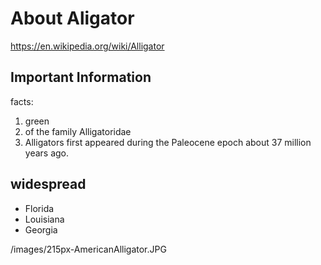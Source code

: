 # About Aligator
https://en.wikipedia.org/wiki/Alligator
## Important Information

facts:

1.  green
2.  of the family Alligatoridae
3.  Alligators first appeared during the Paleocene epoch about 37 million years ago.

## widespread

- Florida 
- Louisiana
- Georgia

/images/215px-AmericanAlligator.JPG
